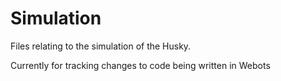 # Simulation

Files relating to the simulation of the Husky.

Currently for tracking changes to code being written in Webots

